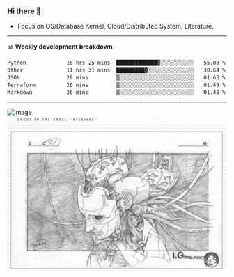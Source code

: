 ### Hi there 👋
<!-- * Daily Meditation via Leetcode/Competitive-Programming. -->
* Focus on OS/Database Kernel, Cloud/Distributed System, Literature.

-------

📊 **Weekly development breakdown**
<!--START_SECTION:waka-->

```txt
Python             16 hrs 25 mins  █████████████▓░░░░░░░░░░░   55.08 %
Other              11 hrs 31 mins  █████████▓░░░░░░░░░░░░░░░   38.64 %
JSON               29 mins         ▒░░░░░░░░░░░░░░░░░░░░░░░░   01.63 %
Terraform          26 mins         ▒░░░░░░░░░░░░░░░░░░░░░░░░   01.49 %
Markdown           26 mins         ▒░░░░░░░░░░░░░░░░░░░░░░░░   01.48 %
```

<!--END_SECTION:waka-->

-------

<!-- [![Leetcode Stats](https://leetcard.jacoblin.cool/hzhang413?font=Fira+Mono)](https://leetcode.com/fxrc) -->
![image](./cyberpunk-ghost-in-the-shell.gif)
![image](./gis-archive.png)
